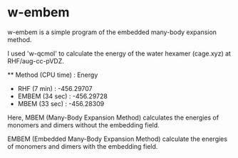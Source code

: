 # w-embem
w-embem is a simple program of the embedded many-body expansion method.


I used 'w-qcmol' to calculate the energy of the water hexamer (cage.xyz) at RHF/aug-cc-pVDZ.

** Method  (CPU time) : Energy  
* RHF (7 min) : -456.29707
* EMBEM (34 sec) : -456.29728
* MBEM (33 sec) : -456.28309

Here, MBEM (Many-Body Expansion Method) calculates the energies of monomers and dimers without the embedding field.


EMBEM (Embedded Many-Body Expansion Method) calculate the energies of monomers and dimers with the embedding field.

